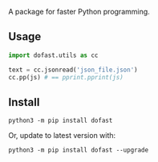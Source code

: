 A package for faster Python programming. 

## Usage
```python
import dofast.utils as cc

text = cc.jsonread('json_file.json')
cc.pp(js) # == pprint.pprint(js)
```

## Install
`python3 -m pip install dofast`

Or, update to latest version with:

`python3 -m pip install dofast --upgrade`

